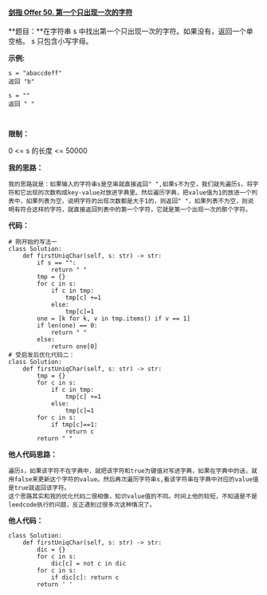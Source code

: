 #### [剑指 Offer 50. 第一个只出现一次的字符](https://leetcode-cn.com/problems/di-yi-ge-zhi-chu-xian-yi-ci-de-zi-fu-lcof/)

**题目：**在字符串 s 中找出第一个只出现一次的字符。如果没有，返回一个单空格。 s 只包含小写字母。

**示例:**

```
s = "abaccdeff"
返回 "b"

s = "" 
返回 " "

 
```

**限制：**

0 <= s 的长度 <= 50000

**我的思路：**

```
我的思路就是：如果输入的字符串s是空串就直接返回" ",如果s不为空，我们就先遍历s，将字符和它出现的次数构成key-value对放进字典里。然后遍历字典，把value值为1的放进一个列表中，如果列表为空，说明字符的出现次数都是大于1的，则返回" "，如果列表不为空，则说明有符合这样的字符，就直接返回列表中的第一个字符，它就是第一个出现一次的那个字符。
```

**代码：**

```python3
# 刚开始的写法一
class Solution:
    def firstUniqChar(self, s: str) -> str:
        if s == "":
            return " "
        tmp = {}
        for c in s:
            if c in tmp:
                tmp[c] +=1
            else:
                tmp[c]=1
        one = [k for k, v in tmp.items() if v == 1]
        if len(one) == 0:
            return " "
        else:
            return one[0]
# 受启发后优化代码二：
class Solution:
    def firstUniqChar(self, s: str) -> str:
        tmp = {}
        for c in s:
            if c in tmp:
                tmp[c] +=1
            else:
                tmp[c]=1
        for c in s:
            if tmp[c]==1:
                return c
        return " "       
```

**他人代码思路：**

```
遍历s，如果该字符不在字典中，就把该字符和true为键值对写进字典，如果在字典中的话，就用false来更新这个字符的value。然后再次遍历字符串s,看该字符串在字典中对应的value值是true就返回该字符。
这个思路其实和我的优化代码二很相像，知识value值的不同。时间上他的较短，不知道是不是leedcode执行的问题，反正遇到过很多次这种情况了。
```

**他人代码：**

```
class Solution:
    def firstUniqChar(self, s: str) -> str:
        dic = {}
        for c in s:
            dic[c] = not c in dic
        for c in s:
            if dic[c]: return c
        return ' '
```

